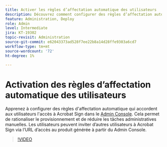 ```yaml
---
title: Activer les règles d’affectation automatique des utilisateurs
description: Découvrez comment configurer des règles d’affectation automatique qui accordent aux utilisateurs l’accès à Acrobat Sign dans le Admin Console
feature: Administration, Deploy
role: Admin
level: Intermediate
jira: KT-19302
topic-revisit: Administration
source-git-commit: e62043373ad528f7ee22b8a14d28ffe9303a6cd7
workflow-type: tm+mt
source-wordcount: '72'
ht-degree: 1%

---
```


# Activation des règles d’affectation automatique des utilisateurs

Apprenez à configurer des règles d&#39;affectation automatique qui accordent aux utilisateurs l&#39;accès à Acrobat Sign dans le [Admin Console](https://adminconsole.adobe.com/). Cela permet de rationaliser le provisionnement et de réduire les tâches administratives manuelles. Les utilisateurs peuvent inviter d’autres utilisateurs à Acrobat Sign via l’URL d’accès au produit générée à partir du Admin Console.

>[!VIDEO](https://video.tv.adobe.com/v/3475273?quality=12&learn=on&hidetitle=true)
